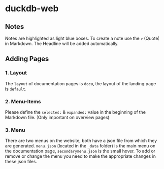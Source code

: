 # duckdb-web

## Notes
Notes are highlighted as light blue boxes. To create a note use the `>` (Quote) in Markdown.
The Headline will be added automatically.

## Adding Pages

### 1. Layout
The `layout` of documentation pages is `docu`, the layout of the landing page is `default`. 

### 2. Menu-Items
Please define the `selected:` & `expanded:` value in the beginning of the Markdown file. (Only important on overview pages)

### 3. Menu
There are two menus on the website, both have a json file from which they are generated. `menu.json` (located in the `_data` folder) is the main menu on the documentation page, `secondarymenu.json` is the small hover. To add or remove or change the menu you need to make the appropriate changes in these json files. 